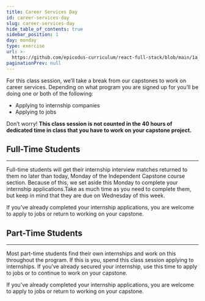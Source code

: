 ```yaml
---
title: Career Services Day
id: career-services-day
slug: career-services-day
hide_table_of_contents: true
sidebar_position: 1
day: monday
type: exercise
url: >-
  https://github.com/epicodus-curriculum/react-full-stack/blob/main/1a_classwork_career_services_day_apply_to_internships_and_jobs.md
paginationPrev: null
---
```


For this class session, we’ll take a break from our capstones to work on career services. Depending on what program you are signed up for you’ll be doing one or both of the following:

* Applying to internship companies
* Applying to jobs

Don’t worry! **This class session is not counted in the 40 hours of dedicated time in class that you have to work on your capstone project.**

## Full-Time Students
---

Full-time students will get their internship interview matches returned to them no later than today, Monday of the Independent Capstone course section. Because of this, we set aside this Monday to complete your internship applications.Take as much time as you need to complete them, but keep in mind that they are due on Wednesday of this week.

If you’ve already completed your internship applications, you are welcome to apply to jobs or return to working on your capstone. 

## Part-Time Students
---

Most part-time students find their own internships and work on this throughout the program. If this is you, spend this class session applying to internships. If you’ve already secured your internship, use this time to apply to jobs or to continue to work on your capstone.

If you’ve already completed your internship applications, you are welcome to apply to jobs or return to working on your capstone. 
